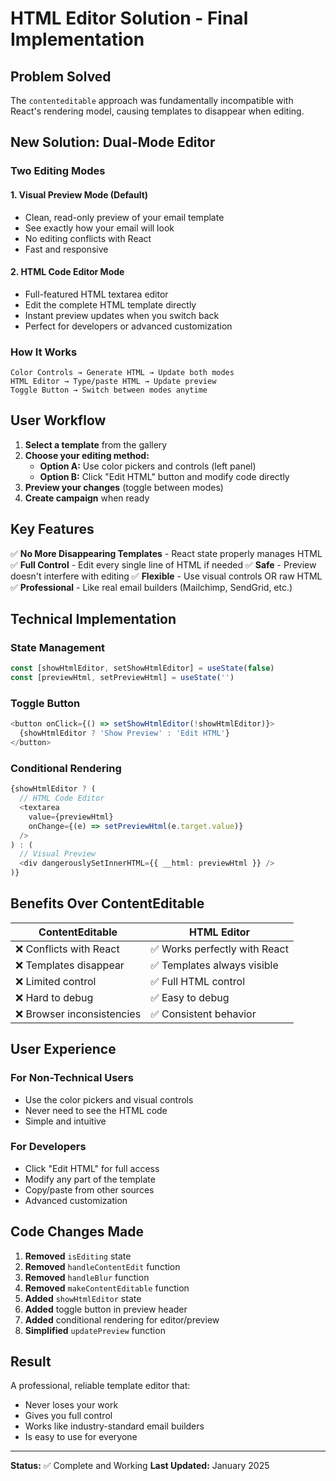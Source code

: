 # HTML Editor Solution - Final Implementation

## Problem Solved
The `contenteditable` approach was fundamentally incompatible with React's rendering model, causing templates to disappear when editing.

## New Solution: Dual-Mode Editor

### Two Editing Modes

#### 1. Visual Preview Mode (Default)
- Clean, read-only preview of your email template
- See exactly how your email will look
- No editing conflicts with React
- Fast and responsive

#### 2. HTML Code Editor Mode
- Full-featured HTML textarea editor
- Edit the complete HTML template directly
- Instant preview updates when you switch back
- Perfect for developers or advanced customization

### How It Works

```
Color Controls → Generate HTML → Update both modes
HTML Editor → Type/paste HTML → Update preview
Toggle Button → Switch between modes anytime
```

## User Workflow

1. **Select a template** from the gallery
2. **Choose your editing method:**
   - **Option A:** Use color pickers and controls (left panel)
   - **Option B:** Click "Edit HTML" button and modify code directly
3. **Preview your changes** (toggle between modes)
4. **Create campaign** when ready

## Key Features

✅ **No More Disappearing Templates** - React state properly manages HTML
✅ **Full Control** - Edit every single line of HTML if needed
✅ **Safe** - Preview doesn't interfere with editing
✅ **Flexible** - Use visual controls OR raw HTML
✅ **Professional** - Like real email builders (Mailchimp, SendGrid, etc.)

## Technical Implementation

### State Management
```typescript
const [showHtmlEditor, setShowHtmlEditor] = useState(false)
const [previewHtml, setPreviewHtml] = useState('')
```

### Toggle Button
```typescript
<button onClick={() => setShowHtmlEditor(!showHtmlEditor)}>
  {showHtmlEditor ? 'Show Preview' : 'Edit HTML'}
</button>
```

### Conditional Rendering
```typescript
{showHtmlEditor ? (
  // HTML Code Editor
  <textarea 
    value={previewHtml}
    onChange={(e) => setPreviewHtml(e.target.value)}
  />
) : (
  // Visual Preview
  <div dangerouslySetInnerHTML={{ __html: previewHtml }} />
)}
```

## Benefits Over ContentEditable

| ContentEditable | HTML Editor |
|----------------|-------------|
| ❌ Conflicts with React | ✅ Works perfectly with React |
| ❌ Templates disappear | ✅ Templates always visible |
| ❌ Limited control | ✅ Full HTML control |
| ❌ Hard to debug | ✅ Easy to debug |
| ❌ Browser inconsistencies | ✅ Consistent behavior |

## User Experience

### For Non-Technical Users
- Use the color pickers and visual controls
- Never need to see the HTML code
- Simple and intuitive

### For Developers
- Click "Edit HTML" for full access
- Modify any part of the template
- Copy/paste from other sources
- Advanced customization

## Code Changes Made

1. **Removed** `isEditing` state
2. **Removed** `handleContentEdit` function
3. **Removed** `handleBlur` function
4. **Removed** `makeContentEditable` function
5. **Added** `showHtmlEditor` state
6. **Added** toggle button in preview header
7. **Added** conditional rendering for editor/preview
8. **Simplified** `updatePreview` function

## Result

A professional, reliable template editor that:
- Never loses your work
- Gives you full control
- Works like industry-standard email builders
- Is easy to use for everyone

---

**Status:** ✅ Complete and Working
**Last Updated:** January 2025
